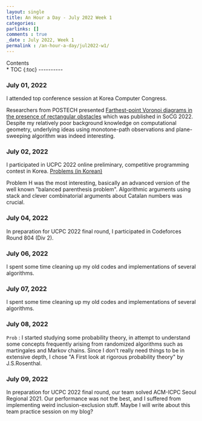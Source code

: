 ```yaml
---
layout: single
title: An Hour a Day - July 2022 Week 1
categories: 
parlinks: []
comments : true
_date : July 2022, Week 1
permalink : /an-hour-a-day/jul2022-w1/
---
```

<div id="toc">
Contents
</div>
* TOC
{:toc}
----------

### July 01, 2022
I attended top conference session at Korea Computer Congress. 

Researchers from POSTECH presented [Farthest-point Voronoi diagrams in the presence of rectangular obstacles](https://arxiv.org/abs/2203.03198) which was published in SoCG 2022. Despite my relatively poor background knowledge on computational geometry, underlying ideas using monotone-path observations and plane-sweeping algorithm was indeed interesting.


### July 02, 2022
I participated in UCPC 2022 online preliminary, competitive programming contest in Korea. [Problems (in Korean)](https://www.acmicpc.net/category/detail/3138)

Problem H was the most interesting, basically an advanced version of the well known "balanced parenthesis problem". Algorithmic arguments using stack and clever combinatorial arguments about Catalan numbers was crucial.


### July 04, 2022
In preparation for UCPC 2022 final round, I participated in Codeforces Round 804 (Div 2). 


### July 06, 2022
I spent some time cleaning up my old codes and implementations of several algorithms.


### July 07, 2022
I spent some time cleaning up my old codes and implementations of several algorithms. 

### July 08, 2022
`Prob` : I started studying some probability theory, in attempt to understand some concepts frequently arising from randomized algorithms such as martingales and Markov chains. Since I don't really need things to be in extensive depth, I chose "A First look at rigorous probability theory" by J.S.Rosenthal. 

### July 09, 2022
In preparation for UCPC 2022 final round, our team solved ACM-ICPC Seoul Regional 2021. Our performance was not the best, and I suffered from implementing weird inclusion-exclusion stuff. Maybe I will write about this team practice session on my blog?
